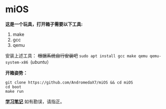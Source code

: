 # miOS
**这是一个玩具，打开箱子需要以下工具:**

1. make
2. gcc
3. qemu

安装上述工具：
~~根据系统自行安装吧~~ 
`sudo apt install gcc make qemu qemu-system-x86 `(*ubuntu*）

**开箱姿势：**
```
git clone https://github.com/AndromedaX7/miOS && cd miOS
cd boot
make run

```
[**学习笔记**](docs/index.md)
如有勘误，请指正。